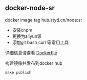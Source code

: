 ## docker-node-sr

docker image tag hub.styd.cn/node:sr

* 安装cnpm
* 更换为aliyun源
* 添加git bash curl 等常用工具


详细信息请查看 [Dockerfile](./Dockerfile)

构建镜像并发布到docker hub
```shell
make publish
```
